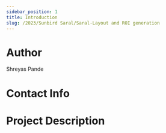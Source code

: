 ```yaml
---
sidebar_position: 1
title: Introduction
slug: /2023/Sunbird Saral/Saral-Layout and ROI generation
---
```



# Author
Shreyas Pande

# Contact Info
<!-- - [Email](mailto:) -->
<!-- - [Linked In]() -->
<!-- - [GitHub]() -->

# Project Description

